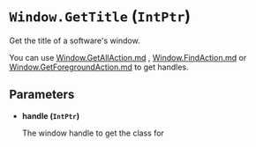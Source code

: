 # `Window.GetTitle` (`IntPtr`)


Get the title of a software's window.

You can use [Window.GetAllAction.md](Window.GetAllAction.md) , [Window.FindAction.md](Window.FindAction.md) or [Window.GetForegroundAction.md](Window.GetForegroundAction.md) to get handles.


## Parameters

* **handle (`IntPtr`)** 

	The window handle to get the class for


